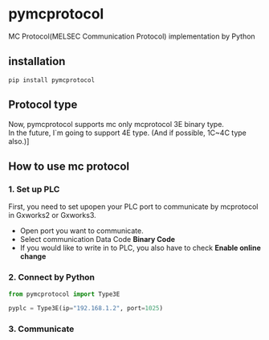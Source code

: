 # pymcprotocol
MC Protocol(MELSEC Communication Protocol) implementation by Python

## installation 
```console 
pip install pymcprotocol
```

## Protocol type
Now, pymcprotocol supports mc only mcprotocol 3E binary type.  
In the future, I`m going to support 4E type. (And if possible, 1C~4C type also.)]

## How to use mc protocol
### 1. Set up PLC
First, you need to set upopen your PLC port to communicate by mcprotocol in Gxworks2 or Gxworks3.  
- Open port you want to communicate.  
- Select communication Data Code __Binary Code__
- If you would like to write in to PLC, you also have to check __Enable online change__

### 2. Connect by Python
```python
from pymcprotocol import Type3E

pyplc = Type3E(ip="192.168.1.2", port=1025)
```

### 3. Communicate
```python

```